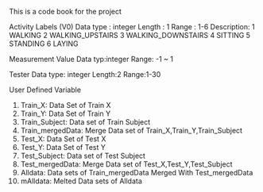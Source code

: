 This is a code book for the project

Activity Labels (V0)
  Data type : integer
  Length : 1
  Range : 1-6
  Description: 
              1 WALKING
              2 WALKING_UPSTAIRS
              3 WALKING_DOWNSTAIRS
              4 SITTING
              5 STANDING
              6 LAYING

Measurement Value
  Data typ:integer
  Range: -1 ~ 1
  
  
Tester
  Data type: integer
  Length:2
  Range:1-30
  
User Defined Variable

1. Train_X: Data Set of Train X
2. Train_Y: Data Set of Train Y
3. Train_Subject: Data set of Train Subject
4. Train_mergedData: Merge Data set of Train_X,Train_Y,Train_Subject
5. Test_X: Data Set of Test X
6. Test_Y: Data Set of Test Y
7. Test_Subject: Data set of Test Subject
8. Test_mergedData: Merge Data set of Test_X,Test_Y,Test_Subject
9. Alldata: Data sets of Train_mergedData Merged With Test_mergedData
10. mAlldata: Melted Data sets of Alldata

